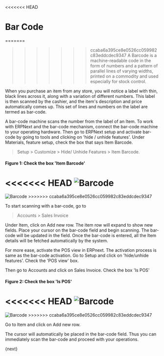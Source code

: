 <<<<<<< HEAD
# Bar Code

=======
>>>>>>> ccaba6a395ce8e0526cc059982c83eddcdec9347
A Barcode is a machine-readable code in the form of numbers and a pattern of
parallel lines of varying widths, printed on a commodity and used especially
for stock control.

When you purchase an item from any store, you will notice a label with thin,
black lines across it, along with a variation of different numbers. This label
is then scanned by the cashier, and the item's description and price
automatically comes up. This set of lines and numbers on the label are termed
as bar-code.

A bar-code machine scans the number from the label of an Item. To work with
ERPNext and the bar-code mechanism, connect the bar-code machine to your
operating hardware. Then go to ERPNext setup and activate bar-code by going to
tools and clicking on 'hide / unhide features'. Under Materials, feature
setup, check the box that says Item Barcode.

> Setup > Customize > Hide/ Unhide Features > Item Barcode.

#### Figure 1: Check the box 'Item Barcode'

<<<<<<< HEAD
<img class="screenshot" alt="Barcode" src="/docs/assets/img/setup/barcode-1.png">
=======
<img class="screenshot" alt="Barcode" src="{{docs_base_url}}/assets/img/setup/barcode-1.png">
>>>>>>> ccaba6a395ce8e0526cc059982c83eddcdec9347


To start scanning with a bar-code, go to  

> Accounts > Sales Invoice

Under Item, click on Add new row. The item row will expand to show new fields.
Place your cursor on the bar-code field and begin scanning. The bar-code will
be updated in the field. Once the bar-code is entered, all the Item details
will be fetched automatically by the system.

For more ease, activate the POS view in ERPnext. The activation process is
same as the bar-code activation. Go to Setup and click on 'hide/unhide
features'. Check the 'POS view' box.

Then go to Accounts and click on Sales Invoice. Check the box 'Is POS'

  
#### Figure 2: Check the box 'Is POS'

<<<<<<< HEAD
<img class="screenshot" alt="Barcode" src="/docs/assets/img/setup/barcode-2.png">
=======
<img class="screenshot" alt="Barcode" src="{{docs_base_url}}/assets/img/setup/barcode-2.png">
>>>>>>> ccaba6a395ce8e0526cc059982c83eddcdec9347


Go to Item and click on Add new row.  

The cursor will automatically be placed in the bar-code field. Thus you can
immediately scan the bar-code and proceed with your operations.

{next}
